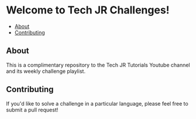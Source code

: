 # Welcome to Tech JR Challenges!

* [About](#about)
* [Contributing](#contributing)

## About

This is a complimentary repository to the Tech JR Tutorials Youtube channel and its weekly challenge playlist.

## Contributing

If you'd like to solve a challenge in a particular language, please feel free to submit a pull request!

